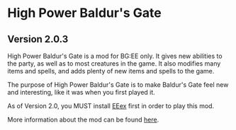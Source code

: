 # High Power Baldur's Gate
## Version 2.0.3

High Power Baldur's Gate is a mod for BG:EE only. It gives new abilities to the party, as well as to most creatures in the game. It also modifies many items and spells, and adds plenty of new items and spells to the game.

The purpose of High Power Baldur's Gate is to make Baldur's Gate feel new and interesting, like it was when you first played it.

As of Version 2.0, you MUST install <a href='https://github.com/Bubb13/EEex/archive/master.zip'>EEex</a> first in order to play this mod.

More information about the mod can be found <a href='https://forums.beamdog.com/discussion/60325/mod-high-power-baldurs-gate-version-1-7/p1
'>here</a>.
